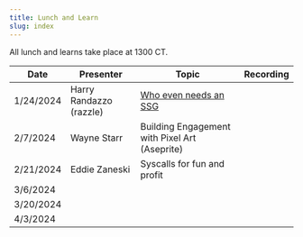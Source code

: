```yaml
---
title: Lunch and Learn
slug: index
---
```


All lunch and learns take place at 1300 CT.

| **Date**  | **Presenter**           | **Topic**                                     | **Recording** |
| --------- | ----------------------- | --------------------------------------------- | ------------- |
| 1/24/2024 | Harry Randazzo (razzle) | [Who even needs an SSG](./build.md)           |               |
| 2/7/2024  | Wayne Starr             | Building Engagement with Pixel Art (Aseprite) |               |
| 2/21/2024 | Eddie Zaneski           | Syscalls for fun and profit                   |               |
| 3/6/2024  |                         |                                               |               |
| 3/20/2024 |                         |                                               |               |
| 4/3/2024  |                         |                                               |               |
